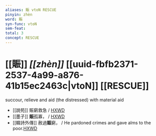 ```yaml
---
aliases: 賑 vtoN RESCUE
pinyin: zhèn
word: 賑
syn-func: vtoN
sem-feat: 
total: 3
concept: RESCUE 
---
```

# [[賑]] *[[zhèn]]*  [[uuid-fbfb2371-2537-4a99-a876-41b15ec2463c|vtoN]] [[RESCUE]]
succour, relieve and aid (the distressed) with material aid
 - [[說苑]] 賑窮救急 / [HXWD](https://hxwd.org/textview.html?location=CH1a0907_CHANT_016-20a.8)
 - [[墨子]] **賑**孤寡，
                     / [HXWD](https://hxwd.org/textview.html?location=CH1a0938_CHANT_001-23a.38)
 - [[韓詩外傳]] 赦過**賑**窮， / He pardoned crimes and gave alms to the poor.[HXWD](https://hxwd.org/textview.html?location=KR1c0066_tls_003-2a.27)